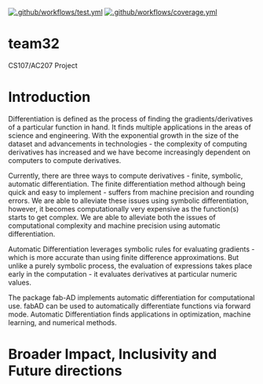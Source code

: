 [![.github/workflows/test.yml](https://code.harvard.edu/CS107/team32/actions/workflows/test.yml/badge.svg)](https://code.harvard.edu/CS107/team32/actions/workflows/test.yml)
[![.github/workflows/coverage.yml](https://code.harvard.edu/CS107/team32/actions/workflows/coverage.yml/badge.svg)](https://code.harvard.edu/CS107/team32/actions/workflows/coverage.yml)

# team32
CS107/AC207 Project

# Introduction
Differentiation is defined as the process of finding the 
gradients/derivatives of a particular function in hand. It finds multiple 
applications in the areas of science and engineering. With the exponential 
growth in the size of the dataset and advancements in technologies - the 
complexity of computing derivatives has increased and we have become 
increasingly dependent on computers to compute derivatives.

Currently, there are three ways to compute derivatives - finite, symbolic, 
automatic differentiation. The finite differentiation method although 
being quick and easy to implement - suffers from machine precision and 
rounding errors. We are able to alleviate these issues using symbolic 
differentiation, however, it becomes computationally very expensive as the 
function(s) starts to get complex. We are able to alleviate both the 
issues of computational complexity and machine precision using automatic 
differentiation.

Automatic Differentiation leverages symbolic rules for evaluating 
gradients - which is more accurate than using finite difference 
approximations. But unlike a purely symbolic process, the evaluation of 
expressions takes place early in the computation - it evaluates 
derivatives at particular numeric values.

The package fab-AD implements automatic differentiation for computational 
use. fabAD can be used to automatically differentiate functions via 
forward mode. Automatic Differentiation finds applications in 
optimization, machine learning, and numerical methods.

# Broader Impact, Inclusivity and Future directions
